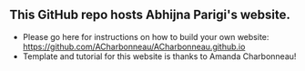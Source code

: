 ## This GitHub repo hosts Abhijna Parigi's website. 
- Please go here for instructions on how to build your own website: https://github.com/ACharbonneau/ACharbonneau.github.io
- Template and tutorial for this website is thanks to Amanda Charbonneau!
